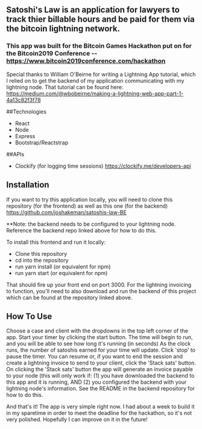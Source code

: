 ## Satoshi's Law is an application for lawyers to track thier billable hours and be paid for them via the bitcoin lightning network.

### This app was built for the Bitcoin Games Hackathon put on for the Bitcoin2019 Conference -- https://www.bitcoin2019conference.com/hackathon

Special thanks to William O'Beirne for writing a Lightning App tutorial, which I relied on to get the backend of my application communicating with my lightning node. That tutorial can be found here: https://medium.com/@wbobeirne/making-a-lightning-web-app-part-1-4a13c82f3f78

##Technologies

* React
* Node
* Express
* Bootstrap/Reactstrap

##APIs

* Clockify (for logging time sessions) https://clockify.me/developers-api

## Installation

If you want to try this application locally, you will need to clone this repository (for the frontend) as well as this one (for the backend) https://github.com/joshakeman/satoshis-law-BE

**Note: the backend needs to be configured to your lightning node. Reference the backend repo linked above for how to do this.

To install this frontend and run it locally:
* Clone this repository
* cd into the repository
* run yarn install (or equivalent for npm)
* run yarn start (or equivalent for npm)

That should fire up your front end on port 3000. For the lightning invoicing to function, you'll need to also download and run the backend of this project which can be found at the repository linked above.

## How To Use

Choose a case and client with the dropdowns in the top left corner of the app.
Start your timer by clicking the start button.
The time will begin to run, and you will be able to see how long it's running (in seconds)
As the clock runs, the number of satoshis earned for your time will update.
Click 'stop' to pause the timer. You can resume or, if you want to end the session and create a lightning invoice to send to your client, click the 'Stack sats' button.
On clicking the 'Stack sats' button the app will generate an invoice payable to your node (this will only work if: (1) you have downloaded the backend to this app and it is running, AND (2) you configured the backend with your lightning node's information. See the README in the backend repository for how to do this.

And that's it! The app is very simple right now. I had about a week to build it in my sparetime in order to meet the deadline for the hackathon, so it's not very polished. Hopefully I can improve on it in the future!


